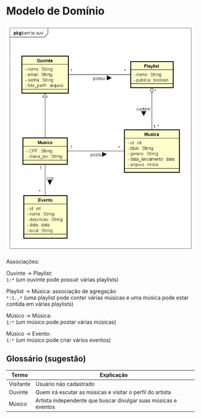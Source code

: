 # Modelo de Domínio

<img src="modelo_dominio.png"/>


Associações:

Ouvinte -> Playlist:
<br>
`1:*` (um ouvinte pode possuir várias playlists)

Playlist -> Música: associação de agregação
<br>
`*:1..*` (uma playlist pode conter várias músicas e uma música pode estar contida em várias playlists)

Músico -> Música:
<br>
`1:*` (um músico pode postar várias músicas)

Músico -> Evento:
<br>
`1:*` (um músico pode criar vários eventos)



## Glossário (sugestão)

|  Termo    |                          Explicação                             |
| --------- | --------------------------------------------------------------- |
| Visitante | Usuário não cadastrado                                          |
| Ouvinte   | Quem irá escutar as músicas e visitar o perfil do artista       |
| Músico    | Artista independente que buscar divulgar suas músicas e eventos |
